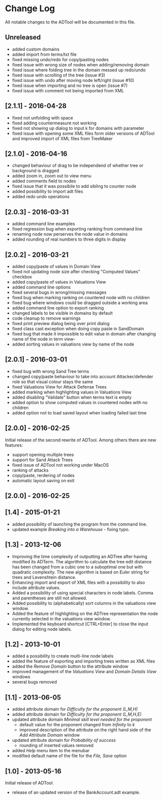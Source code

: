 # Change Log #
All notable changes to the ADTool will be documented in this file.

## Unreleased
  - added custom domains
  - added import from terms/txt file
  - fixed missing undo/redo for copy/pasting nodes
  - fixed issue with wrong size of nodes when adding/removing domain
  - fixed issue where folding tree in the domain messed up redo/undo
  - fixed issue with scrolling of the tree (issue #3)
  - fixed issue with undo after moving node left/right (issue #10)
  - fixed issue when importing and no tree is open (issue #7)
  - fixed issue with comment not being imported from XML

## [2.1.1] - 2016-04-28 ##
  - fixed not unfolding with space
  - fixed adding countermeasure not working
  - fixed not showing up dialog to input k for domains with parameter
  - fixed issue with opening some XML files form older versions of ADTool and
    improved import of XML files from TreeMaker

## [2.1.0] - 2016-04-16 ##
  - changed behaviour of drag to be independend of whether tree or background is dragged
  - added zoom in, zoom out to view menu
  - added comments field to nodes
  - fixed issue that it was possibile to add sibling to counter node
  - added possibility to import adt files
  - added redo undo operations

## [2.0.3] - 2016-03-31 ##
  - added command line examples
  - fixed regression bug when exporting ranking from command line
  - renaming node now perserves the node value in domains
  - added rounding of real numbers to three digits in display

## [2.0.2] - 2016-03-21 ##
  - added copy/paste of values in Domain View
  - fixed not updating node size after checking "Computed Values" checkbox
  - added copy/paste of values in Valuations View
  - added command line options
  - fixed several bugs in wrong/missing messages
  - fixed bug when marking ranking on countered node with no children
  - fixed bug where windows could be dragged outside a working area
  - added command line option to export ranking
  - changed labels to be visible in domains by default
  - code cleanup to remove warnings
  - fixed print preview dialog being over print dialog
  - fixed class cast exception when doing copy paste in SandDomain
  - fixed bug that made it impossible to edit value in domain after changing name of the node in term view-
  - added sorting values in valuations view by name of the node

## [2.0.1] - 2016-03-01 ##
  - fixed bug with wrong Sand Tree terms
  - changed copy/paste behaviour to take into account Attacker/defender role so
    that visual colour stays the same
  - fixed Valuations View for Attack Defense Trees
  - added marking when highlighting values in Valuations View
  - added disabling "Validate" button when terms text is empty
  - added option to show computed values in countered nodes with no children
  - added option not to load saved layout when loading failed last time

## [2.0.0] - 2016-02-25 ##
Initial release of the second rewrite of ADTool. Among others there are new features:
  - support opening multiple trees
  - support for Sand Attack Trees
  - fixed issue of ADTool not working under MacOS
  - ranking of attacks
  - copy/paste, rerdering of nodes
  - automatic layout saving on exit

## [2.0.0] - 2016-02-25 ##

## [1.4] - 2015-01-21 ##
  - added possibility of launching the program from the command line.
  - updated example *Breaking into a Warehouse* - fixing typo.

## [1.3] - 2013-12-06 ##
  -  Improving the time complexity of outputting an ADTree 
     after having modified its ADTerm. The algorithm to calculate the tree edit distance 
     has been changed from a cubic one 
     to a suboptimal one but with quadratic complexity. The new algorithm is based on 
     Euler string for trees and Levenshtein distance.
  -  Enhancing import and export of XML files with a possibility to also 
     include attribute values.
  -  Added a possibility of using special characters in node labels. Comma and parentheses are still not allowed.
  -  Added possibility to (alphabetically) sort columns in the valuations view window.
  -  Added the feature of highlighting on the ADTree representation 
     the node currently selected in the valuations view window.
  -  Implemented the keyboard shortcut [CTRL+Enter] to close the input dialog for editing 
     node labels.


## [1.2] - 2013-10-01 ##
  - added a possibility to create multi-line node labels
  - added the feature of exporting and importing trees written as XML files
  - added the *Remove Domain* button to the attribute window
  - improved management of the *Valuations View* and *Domain Details View* windows
  - several bugs removed

## [1.1] - 2013-06-05 ##
  - added attribute domain for *Difficulty for the proponent (L,M,H)*
  - added attribute domain for *Difficulty for the proponent (L,M,H,E)*
  - updated attribute domain *Minimal skill level needed for the proponent* 
    - default value for the proponent changed from *Infinity* to *k*
    - improved description of the attribute on the right hand side of 
      the *Add Attribute Domain* window
  - updated attribute domain for *Probability of success* 
    - rounding of inserted values removed
  - added *Help* menu item to the menubar
  - modified default name of the file for the *File, Save* option

## [1.0] - 2013-05-16 ##
Initial release of ADTool.
  - release of an updated version of the BankAccount.adt example.
